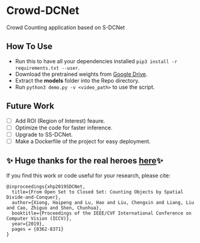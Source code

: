 # Crowd-DCNet
Crowd Counting application based on S-DCNet

## How To Use
- Run this to have all your dependencies installed
```pip3 install -r requirements.txt --user```.
- Download the pretrained weights from
[Google Drive](https://drive.google.com/open?id=1gK-aqEpWm2io11_CBzCX3F0EVJcFju25).
- Extract the **models** folder into the Repo directory.
- Run ```python3 demo.py -v <video_path>``` to use the script.

## Future Work
- [ ] Add ROI (Region of Interest) feaure.
- [ ] Optimize the code for faster inference.
- [ ] Upgrade to SS-DCNet.
- [ ] Make a Dockerfile of the project for easy deployment.

## :sparkles: Huge thanks for the real heroes [here](https://github.com/xhp-hust-2018-2011/S-DCNet):sparkles:
If you find this work or code useful for your research, please cite:
```
@inproceedings{xhp2019SDCNet,
  title={From Open Set to Closed Set: Counting Objects by Spatial Divide-and-Conquer},
  author={Xiong, Haipeng and Lu, Hao and Liu, Chengxin and Liang, Liu and Cao, Zhiguo and Shen, Chunhua},
  booktitle={Proceedings of the IEEE/CVF International Conference on Computer Vision (ICCV)},
  year={2019},
  pages = {8362-8371}
}
```
